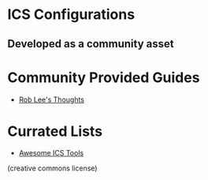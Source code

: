 # ICS Configurations
## Developed as a community asset

# Community Provided Guides
* [Rob Lee's Thoughts](roblee.md)

# Currated Lists
* [Awesome ICS Tools](https://github.com/hslatman/awesome-industrial-control-system-security)

(creative commons license)
